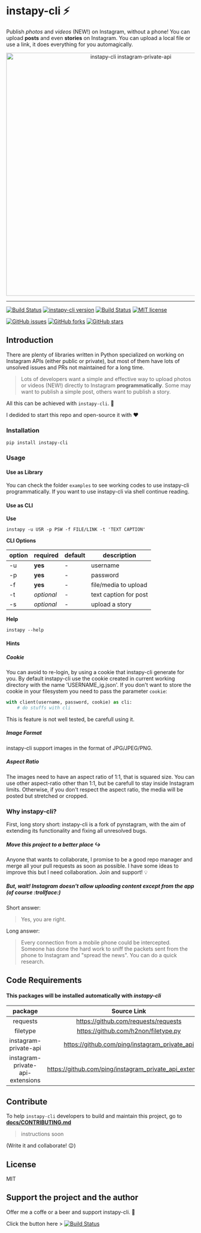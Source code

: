 # **instapy-cli** :zap:

Publish *photos* and *videos* (NEW!) on Instagram, without a phone! You can upload **posts** and even **stories** on Instagram.
You can upload a local file or use a link, it does everything for you automagically.

<p align="center">
  <img src="https://raw.githubusercontent.com/instagrambot/instapy-cli/master/docs/instagram-private-banner.png" alt="instapy-cli instagram-private-api" width="650px">
</p>

---
[![Build Status](https://img.shields.io/badge/Paypal-DONATE-blue.svg?logo=paypal
)](https://paypal.me/b3nab)
[![instapy-cli version](https://img.shields.io/pypi/v/instapy-cli.svg)](https://pypi.org/project/instapy-cli)
[![Build Status](https://travis-ci.org/instagrambot/instapy-cli.svg?branch=master)](https://travis-ci.org/b3nab/instapy-cli)
[![MIT license](https://img.shields.io/github/license/instagrambot/instapy-cli.svg)](https://github.com/b3nab/instapy-cli/blob/master/LICENSE)


[![GitHub issues](https://img.shields.io/github/issues/instagrambot/instapy-cli.svg)](https://github.com/b3nab/instapy-cli/issues)
[![GitHub forks](https://img.shields.io/github/forks/instagrambot/instapy-cli.svg)](https://github.com/b3nab/instapy-cli/network)
[![GitHub stars](https://img.shields.io/github/stars/instagrambot/instapy-cli.svg)](https://github.com/b3nab/instapy-cli/stargazers)


## Introduction
There are plenty of libraries written in Python specialized on working on Instagram APIs (either public or private), but most of them have lots of unsolved issues and PRs not maintained for a long time.

> Lots of developers want a simple and effective way to upload photos or videos (NEW!) directly to Instagram **programmatically**. Some may want to publish a simple post, others want to publish a story.

All this can be achieved with `instapy-cli`. :tada:

I dedided to start this repo and open-source it with :heart:


### Installation

<!-- **Install** -->

```shell
pip install instapy-cli
```

### Usage

#### Use as Library

You can check the folder `examples` to see working codes to use instapy-cli programmatically.
If you want to use instapy-cli via shell continue reading.

#### Use as CLI

**Use**

```shell
instapy -u USR -p PSW -f FILE/LINK -t 'TEXT CAPTION'
```

**CLI Options**

| option | required | default | description |
| --- | --- | --- | --- |
| -u | **yes** | - | username |
| -p | **yes** | - | password |
| -f | **yes** | - | file/media to upload |
| -t | *optional* | - | text caption for post |
| -s | *optional* | - | upload a story |

**Help**

```shell
instapy --help
```


#### Hints
##### Cookie
You can avoid to re-login, by using a cookie that instapy-cli generate for you.
By default instapy-cli use the cookie created in current working directory with the name 'USERNAME_ig.json'.
If you don't want to store the cookie in your filesystem you need to pass the parameter `cookie`:

```python
with client(username, password, cookie) as cli:
    # do stuffs with cli
```

This is feature is not well tested, be carefull using it.

##### Image Format
instapy-cli support images in the format of JPG/JPEG/PNG.

##### Aspect Ratio
The images need to have an aspect ratio of 1:1, that is squared size.
You can use other aspect-ratio other than 1:1, but be carefull to stay inside Instagram limits.
Otherwise, if you don't respect the aspect ratio, the media will be posted but stretched or cropped.

### Why instapy-cli?
First, long story short: instapy-cli is a fork of pynstagram, with the aim of extending its functionality and fixing all unresolved bugs.

##### Move this project to a better place :arrow_right_hook:
Anyone that wants to collaborate, I promise to be a good repo manager and merge all your pull requests as soon as possible.
I have some ideas to improve this but I need collaboration. Join and support! :bulb:

##### But, wait! Instagram doesn't allow uploading content except from the app (of course :trollface:)
Short answer:
> Yes, you are right.

Long answer:
> Every connection from a mobile phone could be intercepted. Someone has done the hard work to sniff the packets sent from the phone to Instagram and "spread the news". You can do a quick research.

## Code Requirements
#### This packages will be installed automatically with *instapy-cli*

| package     | Source Link |
| :---:       | :---: |
| requests    | https://github.com/requests/requests |
| filetype    | https://github.com/h2non/filetype.py |
| instagram-private-api    | https://github.com/ping/instagram_private_api |
| instagram-private-api-extensions    | https://github.com/ping/instagram_private_api_extensions |

## Contribute
To help `instapy-cli` developers to build and maintain this project, go to **[docs/CONTRIBUTING.md](/docs/CONTRIBUTING.md)**
> instructions soon

(Write it and collaborate! :wink:)

## License
MIT

## Support the project and the author
Offer me a coffe or a beer and support instapy-cli. :tada:

Click the button here >
[![Build Status](https://img.shields.io/badge/Paypal-DONATE-blue.svg?logo=paypal
)](https://paypal.me/b3nab)
